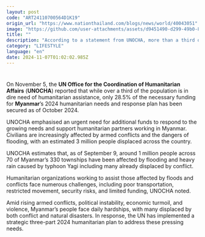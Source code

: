 ```yaml
---
layout: post
code: "ART24110700564D1K19"
origin_url: "https://www.nationthailand.com/blogs/news/world/40043051"
image: "https://github.com/user-attachments/assets/d9451490-d299-49b0-862b-ab2a7078bde9"
title: ""
description: "According to a statement from UNOCHA, more than a third of the country’s population urgently requires humanitarian aid, especially food, shelter, clean water, and healthcare, due to ongoing armed conflicts."
category: "LIFESTYLE"
language: "en"
date: 2024-11-07T01:02:02.985Z
---
```


# 









On November 5, the **UN Office for the Coordination of Humanitarian Affairs** (**UNOCHA**) reported that while over a third of the population is in dire need of humanitarian assistance, only 28.5% of the necessary funding for **Myanmar**’s 2024 humanitarian needs and response plan has been secured as of October 2024.

UNOCHA emphasised an urgent need for additional funds to respond to the growing needs and support humanitarian partners working in Myanmar. Civilians are increasingly affected by armed conflicts and the dangers of flooding, with an estimated 3 million people displaced across the country.

UNOCHA estimates that, as of September 9, around 1 million people across 70 of Myanmar’s 330 townships have been affected by flooding and heavy rain caused by typhoon Yagi including many already displaced by conflict.

Humanitarian organizations working to assist those affected by floods and conflicts face numerous challenges, including poor transportation, restricted movement, security risks, and limited funding, UNOCHA noted.

Amid rising armed conflicts, political instability, economic turmoil, and violence, Myanmar’s people face daily hardships, with many displaced by both conflict and natural disasters. In response, the UN has implemented a strategic three-part 2024 humanitarian plan to address these pressing needs.